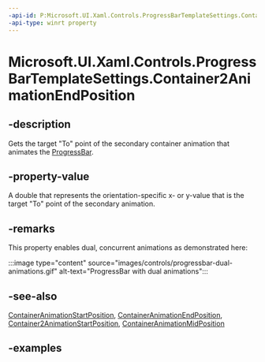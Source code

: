 ```yaml
---
-api-id: P:Microsoft.UI.Xaml.Controls.ProgressBarTemplateSettings.Container2AnimationEndPosition
-api-type: winrt property
---
```


# Microsoft.UI.Xaml.Controls.ProgressBarTemplateSettings.Container2AnimationEndPosition

<!--
public double Container2AnimationEndPosition { get; }
-->

## -description

Gets the target "To" point of the secondary container animation that animates the [ProgressBar](progressbar.md).

## -property-value

A double that represents the orientation-specific x- or y-value that is the target "To" point of the secondary animation.

## -remarks

This property enables dual, concurrent animations as demonstrated here:

:::image type="content" source="images/controls/progressbar-dual-animations.gif" alt-text="ProgressBar with dual animations":::

## -see-also

[ContainerAnimationStartPosition](progressbartemplatesettings_containeranimationstartposition.md), [ContainerAnimationEndPosition](progressbartemplatesettings_containeranimationendposition.md), [Container2AnimationStartPosition](progressbartemplatesettings_container2animationstartposition.md), [ContainerAnimationMidPosition](progressbartemplatesettings_containeranimationmidposition.md)

## -examples
